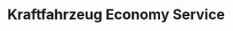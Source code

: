 ---
title: "Kraftfahrzeug Economy Service"
url: /schleswig/kraftfahrzeug-economy-service/
shop: Autowerkstatt
---